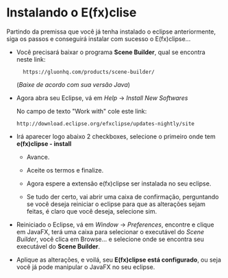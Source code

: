 # Instalando o E(fx)clise 

Partindo da premissa que você já tenha instalado o eclipse anteriormente, siga os passos e conseguirá instalar com sucesso o E(fx)clipse...


* Você precisará baixar o programa **Scene Builder**, qual se encontra neste link: 

        https://gluonhq.com/products/scene-builder/ 

    (*Baixe de acordo com sua versão Java*)



* Agora abra seu Eclipse, vá em *Help* -> *Install New Softwares* 
  
    No campo de texto "Work with" cole este link:
  
      http://download.eclipse.org/efxclipse/updates-nightly/site



* Irá aparecer logo abaixo 2 checkboxes, selecione o primeiro onde tem **e(fx)clipse - install** 

    - Avance.
    
    - Aceite os termos e finalize.
    
    - Agora espere a extensão e(fx)clipse ser instalada no seu eclipse.
    
    - Se tudo der certo, vai abrir uma caixa de confirmação, perguntando se você deseja reiniciar o eclipse para que as alterações       sejam feitas, é claro que você deseja, selecione sim.



* Reiniciado o Eclipse, vá em *Window* -> *Preferences*, encontre e clique em JavaFX, terá uma caixa para selecionar o executável do *Scene Builder*, você clica em Browse... e selecione onde se encontra seu executável do **Scene Builder**.



* Aplique as alterações, e voilá, seu **E(fx)clipse está configurado**, ou seja você já pode manipular o JavaFX no seu eclipse.

